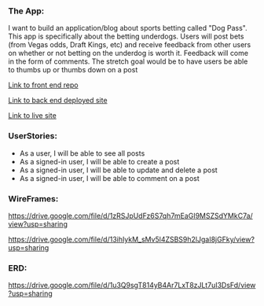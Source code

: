 ### The App:

I want to build an application/blog about sports betting called "Dog Pass". This app is specifically about the betting underdogs. Users will post bets (from Vegas odds, Draft Kings, etc) and receive feedback from other users on whether or not betting on the underdog is worth it. Feedback will come in the form of comments. The stretch goal would be to have users be able to thumbs up or thumbs down on a post

[Link to front end repo](https://github.com/gpoon626/dog-pass-client)

[Link to back end deployed site](https://sleepy-woodland-96112.herokuapp.com/)

[Link to live site](https://gpoon626.github.io/dog-pass-client/)

### UserStories:

* As a user, I will be able to see all posts
* As a signed-in user, I will be able to create a post
* As a signed-in user, I will be able to update and delete a post
* As a signed-in user, I will be able to comment on a post

### WireFrames:

https://drive.google.com/file/d/1zRSJpUdFz6S7qh7mEaGI9MSZSdYMkC7a/view?usp=sharing

https://drive.google.com/file/d/13ihIykM_sMv5l4ZSBS9h2lJgaI8jGFky/view?usp=sharing

### ERD:
https://drive.google.com/file/d/1u3Q9sgT814yB4Ar7LxT8zJLt7uI3DsFd/view?usp=sharing
